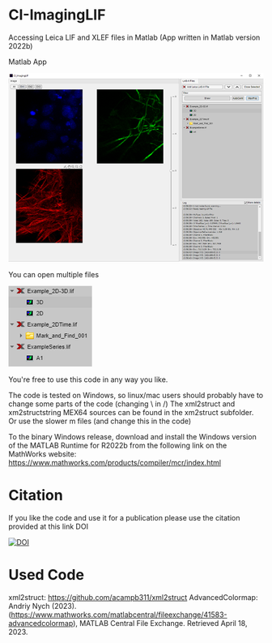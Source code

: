 # CI-ImagingLIF
Accessing Leica LIF and XLEF files in Matlab (App written in Matlab version 2022b)

Matlab App

![ScreenShot of App](https://github.com/Cellular-Imaging-Amsterdam-UMC/CI-ImagingLIF/blob/main/Screenshot.png?raw=true)

You can open multiple files

![ScreenShot of App](https://github.com/Cellular-Imaging-Amsterdam-UMC/CI-ImagingLIF/blob/main/ScreenshotDetail.png?raw=true)

You're free to use this code in any way you like.

The code is tested on Windows, so linux/mac users should probably have to change some parts of the code (changing \ in  /)
The xml2struct and xm2structstring MEX64 sources can be found in the xm2struct subfolder. Or use the slower m files (and change this in the code)

To the binary Windows release, download and install the Windows version of the MATLAB Runtime for R2022b 
from the following link on the MathWorks website: https://www.mathworks.com/products/compiler/mcr/index.html

# Citation
If you like the code and use it for a publication please use the citation provided at this link DOI

[![DOI](https://zenodo.org/badge/629414184.svg)](https://zenodo.org/badge/latestdoi/629414184)

# Used Code
xml2struct: https://github.com/acampb311/xml2struct
AdvancedColormap: Andriy Nych (2023). (https://www.mathworks.com/matlabcentral/fileexchange/41583-advancedcolormap), MATLAB Central File Exchange. Retrieved April 18, 2023.




